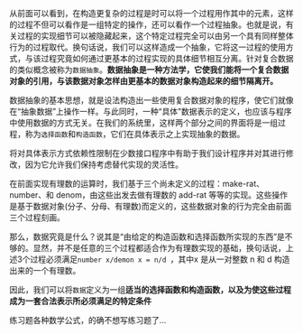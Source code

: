 从前面可以看到，在构造更复杂的过程是时可以将一个过程用作其中的元素，这样的过程不但可以看作是一组特定的操作，还可以看作一个过程抽象。也就是说，有关过程的实现细节可以被隐藏起来，这个特定过程完全可以由另一个具有同样整体行为的过程取代。换句话说，我们可以这样造成一个抽象，它将这一过程的使用方式，与该过程究竟如何通过更基本的过程实现的具体细节相互分离。针对复合数据的类似概念被称为`数据抽象`。**数据抽象是一种方法学，它使我们能将一个复合数据对象的引用，与该数据对象怎样由更基本的数据对象构造起来的细节隔离开。**

数据抽象的基本思想，就是设法构造出一些使用复合数据对象的程序，使它们就像在“抽象数据”上操作一样。与此同时，一种“具体”数据表示的定义，也应该与程序中使用数据的方式无关。在我们的系统里，这样两个部分之间的界面将是一组过程，称为`选择函数`和`构造函数`，它们在具体表示之上实现抽象的数据。



将对具体表示方式依赖性限制在少数接口程序中有助于我们设计程序并对其进行修改，因为它允许我们保持考虑替代实现的灵活性。



在前面实现有理数的运算时，我们基于三个尚未定义的过程：make-rat、number、和 denom，由这些出发去做有理数的 add-rat 等等的实现。这些操作是基于数据对象(分子、分母、有理数)而定义的，这些数据对象的行为完全由前面三个过程刻画。

那么，数据究竟是什么？说其是“由给定的构造函数和选择函数所实现的东西”是不够的。显然，并不是任意的三个过程都适合作为有理数实现的基础，换句话说，上述3个过程必须满足`number x/demon x = n/d `，其中x 是从一对整数 n 和 d 构造出来的一个有理数。

因此，我们可以将`数据`定义为一组**适当的选择函数和构造函数，以及为使这些过程成为一套合法表示所必须满足的特定条件**

练习题各种数学公式，的确不想写练习题了...